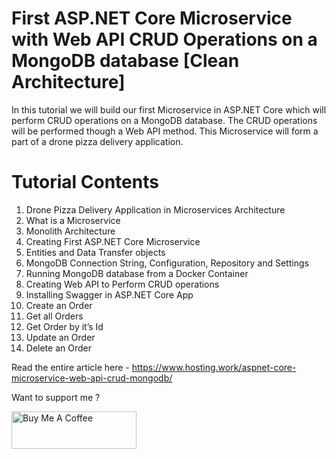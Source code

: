 # First ASP.NET Core Microservice with Web API CRUD Operations on a MongoDB database [Clean Architecture]

In this tutorial we will build our first Microservice in ASP.NET Core which will perform CRUD operations on a MongoDB database. The CRUD operations will be performed though a Web API method. This Microservice will form a part of a drone pizza delivery application.

# Tutorial Contents

1. Drone Pizza Delivery Application in Microservices Architecture
2. What is a Microservice
3. Monolith Architecture
4. Creating First ASP.NET Core Microservice
5. Entities and Data Transfer objects
6. MongoDB Connection String, Configuration, Repository and Settings
7. Running MongoDB database from a Docker Container
8. Creating Web API to Perform CRUD operations
9. Installing Swagger in ASP.NET Core App
10. Create an Order
11. Get all Orders
12. Get Order by it’s Id
13. Update an Order
14. Delete an Order

Read the entire article here - https://www.hosting.work/aspnet-core-microservice-web-api-crud-mongodb/

Want to support me ?

<a href="https://www.buymeacoffee.com/YogYogi" target="_blank"><img src="https://cdn.buymeacoffee.com/buttons/v2/default-yellow.png" alt="Buy Me A Coffee" width="200"  style="height: 60px !important;width: 200px !important;" ></a>
